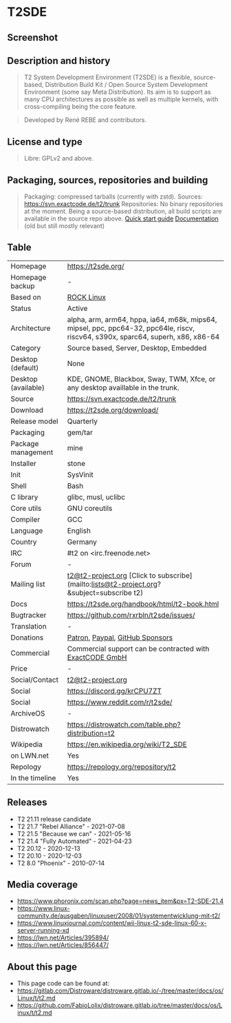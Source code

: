 # T2SDE

## Screenshot


## Description and history

> T2 System Development Environment (T2SDE) is a flexible, source-based, Distribution Build Kit / Open Source System Development Environment (some say Meta Distribution). Its aim is to support as many CPU architectures as possible as well as multiple kernels, with cross-compiling being the core feature.

> Developed by René REBE and contributors.


## License and type

> Libre: GPLv2 and above.


## Packaging, sources, repositories and building

> Packaging: compressed tarballs (currently with zstd).
> Sources: <https://svn.exactcode.de/t2/trunk>
> Repositories: No binary repositories at the moment.
> Being a source-based distribution, all build scripts are available in the source repo above.
> [Quick start guide](https://t2sde.org/documentation/buildintro.html)
> [Documentation](https://t2sde.org/handbook/html/t2-book.html) (old but still mostly relevant)


## Table

|                       |                                                                                                                                    |
|-----------------------|------------------------------------------------------------------------------------------------------------------------------------|
| Homepage              | <https://t2sde.org/>                                                                                                               |
| Homepage backup       | -                                                                                                                                  |
| Based on              | [ROCK Linux](rocklinux.org)                                                                                                        |
| Status                | Active                                                                                                                             |
| Architecture          | alpha, arm, arm64, hppa, ia64, m68k, mips64, mipsel, ppc, ppc64-32, ppc64le, riscv, riscv64, s390x, sparc64, superh, x86, x86-64   |
| Category              | Source based, Server, Desktop, Embedded                                                                                            |
| Desktop (default)     | None                                                                                                                               |
| Desktop (available)   | KDE, GNOME, Blackbox, Sway, TWM, Xfce, or any desktop availlable in the trunk.                                                     |
| Source                | <https://svn.exactcode.de/t2/trunk>                                                                                                |
| Download              | <https://t2sde.org/download/>                                                                                                      |
| Release model         | Quarterly                                                                                                                          |
| Packaging             | gem/tar                                                                                                                            |
| Package management    | mine                                                                                                                               |
| Installer             | stone                                                                                                                              |
| Init                  | SysVinit                                                                                                                           |
| Shell                 | Bash                                                                                                                               |
| C library             | glibc, musl, uclibc                                                                                                                |
| Core utils            | GNU coreutils                                                                                                                      |
| Compiler              | GCC                                                                                                                                |
| Language              | English                                                                                                                            |
| Country               | Germany                                                                                                                            |
| IRC                   | #t2 on <irc.freenode.net>                                                                                                          |
| Forum                 | -                                                                                                                                  |
| Mailing list          | t2@t2-project.org [Click to subscribe](mailto:lists@t2-project.org?&subject=subscribe t2)                                          |
| Docs                  | <https://t2sde.org/handbook/html/t2-book.html>                                                                                     |
| Bugtracker            | <https://github.com/rxrbln/t2sde/issues/>                                                                                          |
| Translation           | -                                                                                                                                  |
| Donations             | [Patron](https://www.patreon.com/bePatron?u=9504919), [Paypal](https://www.patreon.com/bePatron?u=9504919), [GitHub Sponsors](https://github.com/sponsors/rxrbln) |
| Commercial            | Commercial support can be contracted with [ExactCODE GmbH](https://exactcode.com/)                                                 |
| Price                 | -                                                                                                                                  |
| Social/Contact        | t2@t2-project.org                                                                                                                  |
| Social                | <https://discord.gg/krCPU7ZT>                                                                                                      |
| Social                | <https://www.reddit.com/r/t2sde/>                                                                                                  |
| ArchiveOS             | -                                                                                                                                  |
| Distrowatch           | <https://distrowatch.com/table.php?distribution=t2>                                                                                |
| Wikipedia             | <https://en.wikipedia.org/wiki/T2_SDE>                                                                                             |
| on LWN.net            | Yes                                                                                                                                |
| Repology              | <https://repology.org/repository/t2>                                                                                               |
| In the timeline       | Yes                                                                                                                                |


## Releases

* T2 21.11 release candidate
* T2 21.7 "Rebel Alliance" - 2021-07-08
* T2 21.5 "Because we can" - 2021-05-16
* T2 21.4 "Fully Automated" - 2021-04-23
* T2 20.12 - 2020-12-13
* T2 20.10 - 2020-12-03
* T2 8.0 "Phoenix" - 2010-07-14


## Media coverage

* <https://www.phoronix.com/scan.php?page=news_item&px=T2-SDE-21.4>
* <https://www.linux-community.de/ausgaben/linuxuser/2008/01/systementwicklung-mit-t2/>
* <https://www.linuxjournal.com/content/wii-linux-t2-sde-linux-60-x-server-running-xd>
* <https://lwn.net/Articles/395894/>
* <https://lwn.net/Articles/856447/>


## About this page

* This page code can be found at:
* <https://gitlab.com/Distroware/distroware.gitlab.io/-/tree/master/docs/os/Linux/t/t2.md>
* <https://github.com/FabioLolix/distroware.gitlab.io/tree/master/docs/os/Linux/t/t2.md>

